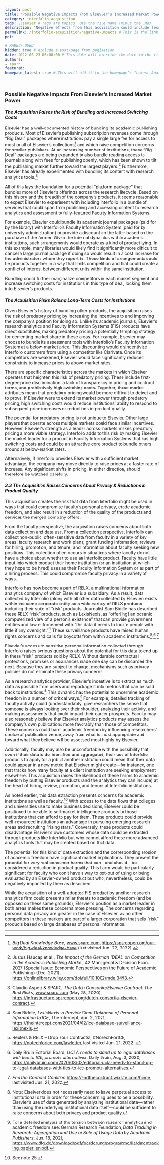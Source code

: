 ```yaml
---
layout: post 
title: "Possible Negative Impacts From Elsevier’s Increased Market Power" 
category: interfolio-acquisition
tags: Elsevier # Tags are topics. Use the file name (minus the .md)
description: "Negative effects from this acquisition could include less consumer choice, higher prices, and decreased product quality across the markets in which Interfolio and Elsevier operate. "
permalink: /interfolio-acquisition/negative-impacts # This is the link it'll show up at.
pdf: 

# RARELY USED
hidden: true # exclude a post/page from pagination
date: 2022-06-23 06:00:00 # This date will override the date in the file name. Mainly we use it to handle ordering in reports / threads. The date can be the day the report was published, and the time can be used to sort posts.
authors: 
- sparc
featured: 
homepage_latest: true # This will add it to the homepage’s "Latest Analysis" section 

---
```


### Possible Negative Impacts From Elsevier’s Increased Market Power


#### _The Acquisition Raises the Risk of Bundling and Increased Switching Costs_

Elsevier has a well-documented history of bundling its academic publishing products. Most of Elsevier’s publishing subscription revenues come through “Big Deal” packages where institutions pay a single large fee for access to most or all of Elsevier’s collections[^18] and which raise competition concerns for smaller publishers. At an increasing number of institutions, these “Big Deal” packages are being expanded to also bundle reading access to journals along with fees for publishing openly, which has been shown to tilt the publishing market further toward the largest players.[^19] Furthermore, Elsevier has already experimented with bundling its content with research analytics tools.[^20] 

All of this lays the foundation for a potential “platform package” that bundles more of Elsevier’s offerings across the research lifecycle. Based on this history and the breadth of the company’s products, it seems reasonable to expect Elsevier to experiment with including Interfolio in a bundle of services that could span from publishing and accessing content to research analytics and assessment to fully-featured Faculty Information Systems. 

For example, Elsevier could bundle its academic journal packages (paid for by the library) with Interfolio’s Faculty Information System (paid for by university administration) or provide a discount on the latter based on the purchase of the former. Given the internal dynamics within academic institutions, such arrangements would operate as a kind of product tying. In this example, many libraries would likely find it significantly more difficult to cancel a large journal package if doing so would result in a cost increase for the administrators whom they report to. These kinds of arrangements could tie products together in a way that limits competition and that could create a conflict of interest between different units within the same institution.

Bundling could further marginalize competitors in each market segment and increase switching costs for institutions in this type of deal, locking them into Elsevier’s products.


#### _The Acquisition Risks Raising Long-Term Costs for Institutions_

Given Elsevier’s history of bundling other products, the acquisition raises the risk of predatory pricing by increasing the incentives to and improving the company’s position for doing so. Unlike its academic journals, Elsevier’s research analytics and Faculty Information Systems (FIS) products have direct substitutes, making predatory pricing a potentially tempting strategy for cementing market share in these areas. For example, Elsevier may choose to bundle its assessment tools with Interfolio’s Faculty Information System at a below-market price. This discounting would disincentivize Interfolio customers from using a competitor like Clarivate. Once its competitors are weakened, Elsevier would face significantly reduced constraints to increase prices to above-market rates.

There are specific characteristics across the markets in which Elseiver operates that heighten this risk of predatory pricing. These include first-degree price discrimination, a lack of transparency in pricing and contract terms, and prohibitively high switching costs. Together, these market attributes mean that predatory pricing would be more difficult to detect and to prove. If Elsevier were to extend its market power through predatory pricing, high switching costs would reduce institutions’ ability to respond to subsequent price increases or reductions in product quality.

The potential for predatory pricing is not unique to Elsevier. Other large players that operate across multiple markets could face similar incentives. However, Elsevier’s strength as a leader across markets makes predatory pricing a more viable strategy. Interfolio adds to this risk by making Elsevier the market leader for a product in Faculty Information Systems that has high switching costs and could be an attractive core product to bundle others around at below-market rates.

Alternatively, if Interfolio provides Elsevier with a sufficient market advantage, the company may move directly to raise prices at a faster rate of increase. Any significant shifts in pricing, in either direction, should therefore be watched carefully.


#### _3.3 The Acquisition Raises Concerns About Privacy & Reductions in Product Quality_

This acquisition creates the risk that data from Interfolio might be used in ways that could compromise faculty’s personal privacy, erode academic freedom, and also result in a reduction of the quality of the products and services the merged company offers.

From the faculty perspective, the acquisition raises concerns about both data collection and data use. From a collection perspective, Interfolio can collect non-public, often-sensitive data from faculty in a variety of key areas: faculty research and work plans; grant funding information; reviews for hiring, promotion, and tenure; and information about faculty seeking new positions. This collection often occurs in situations where faculty do not have a choice about whether to use an Interfolio product. Faculty have little input into which product their home institution (or an institution at which they hope to be hired) uses as their Faculty Information System or as part of a hiring process. This could compromise faculty privacy in a variety of ways. 

Interfolio has now become a part of RELX, a multinational information analytics company of which Elsevier is a subsidiary. As a result, data collected by Interfolio (along with all other data collected by Elsevier) exists within the same corporate entity as a wide variety of RELX products—including their suite of “risk” products. Journalist Sam Biddle has described these RELX “risk” products, such as LexisNexis, as “offer[ing] an oceanic computerized view of a person’s existence” that can provide government entities and law enforcement with “the data it needs to locate people with little if any oversight.”[^21] These surveillance products have raised human rights concerns and calls for boycotts from within academic institutions.[^22]<sup>,</sup>[^23]<sup>,</sup>[^24] 

Elsevier’s access to sensitive personal information collected through Interfolio raises serious questions about the potential for this data to end up in these “risk” products sold by RELX. Without durable contractual protections, promises or assurances made one day can be discarded the next. Because they are subject to change, mechanisms such as privacy policies do not eliminate these privacy concerns. 

As a research analytics provider, Elsevier’s incentive is to extract as much data as possible from users and repackage it into metrics that can be sold back to institutions.[^25] This dynamic has the potential to undermine academic freedom in a number of critical ways.[^26] For example, detailed tracking of faculty activity could (understandably) give researchers the sense that someone is always looking over their shoulder, analyzing their activity, and making assessments that could impact their career prospects. Faculty may also reasonably believe that Elsevier analytics products may assess the company’s own publications more favorably than those of competitors. These concerns could harm academic freedom by influencing researchers’ choice of publication venue, away from what is most appropriate and toward what they believe will be assessed most highly by Elsevier. 

Additionally, faculty may also be uncomfortable with the possibility that, even if their data is de-identified and aggregated, their use of Interfolio products to apply for a job at another institution could mean that their data could appear in a new metric that Elseiver might create—for instance, one that tracks how many faculty at a client institution are seeking employment elsewhere. This acquisition raises the likelihood of these harms to academic freedom by putting Elsevier products (and the analytics they can include) at the heart of hiring, review, promotion, and tenure at Interfolio institutions.

As noted earlier, this data extraction presents concerns for academic institutions as well as faculty.[^27] With access to the data flows that colleges and universities use to make business decisions, Elsevier could be positioned to be able to sell market intelligence products to those institutions that can afford to pay for them. These products could provide well-resourced institutions an advantage in pursuing emerging research areas and recruiting “rising stars.” Conversely, these products could disadvantage Elsevier’s own customers whose data could be extracted through products like Interfolio but who cannot afford these more advanced analytics tools that may be created based on that data.

The potential for this kind of data extraction and the corresponding erosion of academic freedom have significant market implications. They present the potential for very real consumer harms that can—and should—be considered a reduction in product quality. This harm would be particularly significant for faculty who don’t have a way to opt-out of using or being evaluated by an Elsevier-owned product but who, nevertheless, could be negatively impacted by them as described.

While the acquisition of a well-adopted FIS product by another research analytics firm could present similar threats to academic freedom (and be opposed on these same grounds), Elsevier’s position as a market leader in both areas makes these concerns more pressing. The concerns regarding personal data privacy are greater in the case of Elsevier, as no other competitors in these markets are part of a larger corporation that sells “risk” products based on large databases of personal information.

---
[^18]: _Big Deal Knowledge Base_, www.sparc.com, https://sparcopen.org/our-work/big-deal-knowledge-base (last visited Jun. 22, 2022).

[^19]: Justus Haucap et al., _The Impact of the German 'DEAL' on Competition in the Academic Publishing Market_, 42 Managerial & Decision Econ. 2027 (Special Issue: Economic Perspectives on the Future of Academic Publishing) (Dec. 2021), https://onlinelibrary.wiley.com/doi/full/10.1002/mde.3493.

[^20]: Claudio Aspesi & SPARC, _The Dutch Consortia/Elsevier Contract: The Real Risks_, www.sparc.com (May 28, 2020), https://infrastructure.sparcopen.org/dutch-consortia-elsevier-contract. 

[^21]: Sam Biddle, _LexisNexis to Provide Giant Database of Personal Information to ICE_, The Intercept, Apr. 2, 2021, https://theintercept.com/2021/04/02/ice-database-surveillance-lexisnexis.

[^22]: Reuters & RELX – Drop Your Contracts!, #NoTechForICE, https://notechforice.com/lawletter, last visited Jun. 21, 2022..

[^23]: Daily Bruin Editorial Board, _UCLA needs to stand up to legal databases with ties to ICE, promote alternatives_, Daily Bruin, Aug. 3, 2020, https://dailybruin.com/2020/08/03/editorial-ucla-needs-to-stand-up-to-legal-databases-with-ties-to-ice-promote-alternatives.

[^24]: _End the Contract Coalition_ https://endthecontract.wixsite.com/home, last visited Jun. 21, 2022. 

[^25]: Note: Elseiver does not necessarily need to have perpetual access to institutional data in order for these concerning uses to be a possibility. Elsevier’s use of data generated by analyzing institutional data—rather than using the underlying institutional data itself—could be sufficient to raise concerns about both privacy and product quality.

[^26]: For a detailed analysis of the tension between research analytics and academic freedom see: German Research Foundation, _Data Tracking in Research: Aggregation and Use or Sale of Usage Data by Academic Publishers_, Jun. 18, 2021, https://www.dfg.de/download/pdf/foerderung/programme/lis/datentracking_papier_en.pdf.

[^27]: See note 25.
